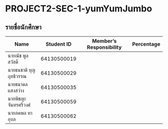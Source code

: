 # PROJECT2-SEC-1-yumYumJumbo

## รายชื่อนักศึกษา

| Name | Student ID |  Member’s Responsibility | Percentage |
| - | - | - | :-: |
| นายณัช พูลสวัสดิ์ | 64130500019 |  |  |
| นายธนชาติ บุญฤทธิวรรณ | 64130500029 |  |  |
| นายธนาดล แสงสว่าง | 64130500035 |  |  | 
| นายพิชญะ จันทรศรีวงศ์ | 64130500059 | | |
| นายภคพล ทาอุบล | 64130500062 |  | |
